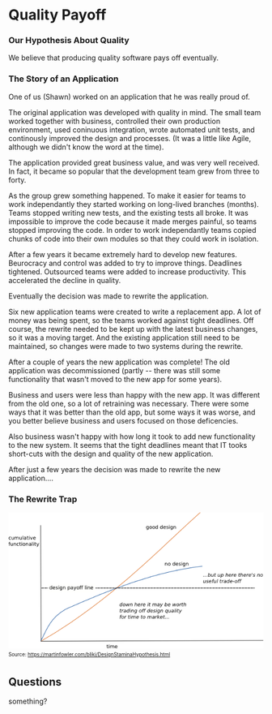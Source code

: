 # Quality Payoff


### Our Hypothesis About Quality
We believe that producing quality software pays off eventually. 


### The Story of an Application
One of us (Shawn) worked on an application that he was really proud of. 

The original application was developed with quality in mind. The small team worked together with business, controlled their own production environment, used coninuous integration, wrote automated unit tests, and continously improved the design and processes. (It was a little like Agile, although we didn't know the word at the time).

The application provided great business value, and was very well received. In fact, it became so popular that the development team grew from three to forty. 

As the group grew something happened. To make it easier for teams to work independantly they started working on long-lived branches (months). Teams stopped writing new tests, and the existing tests all broke. It was impossible to improve the code because it made merges painful, so teams stopped improving the code. In order to work independantly teams copied chunks of code into their own modules so that they could work in isolation. 

After a few years it became extremely hard to develop new features. Beurocracy and control was added to try to improve things. Deadlines tightened. Outsourced teams were added to increase productivity. This accelerated the decline in quality.

Eventually the decision was made to rewrite the application.

Six new application teams were created to write a replacement app. A lot of money was being spent, so the teams worked against tight deadlines. Off course, the rewrite needed to be kept up with the latest business changes, so it was a moving target. And the existing application still need to be maintained, so changes were made to two systems during the rewrite.

After a couple of years the new application was complete! The old application was decommissioned (partly -- there was still some functionality that wasn't moved to the new app for some years). 

Business and users were less than happy with the new app. It was different from the old one, so a lot of retraining was necessary. There were some ways that it was better than the old app, but some ways it was worse, and you better believe business and users focused on those deficencies.

Also business wasn't happy with how long it took to add new functionality to the new system. It seems that the tight deadlines meant that IT tooks short-cuts with the design and quality of the new application. 

After just a few years the decision was made to rewrite the new application....


### The Rewrite Trap


![Design Stamina Graph](media/designStaminaGraph.gif)
<sub><sup>Source: https://martinfowler.com/bliki/DesignStaminaHypothesis.html</sup></sub>
## Questions

something?

```







```
